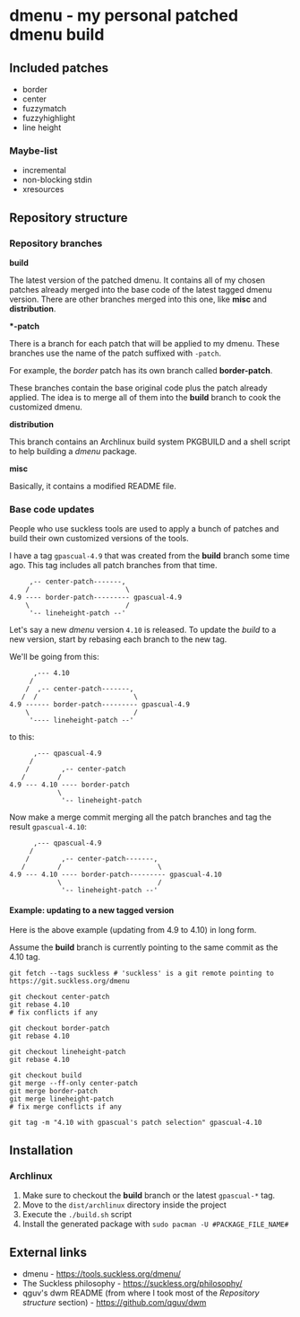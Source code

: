 # dmenu - my personal patched dmenu build

## Included patches
- border
- center
- fuzzymatch
- fuzzyhighlight
- line height

### Maybe-list
- incremental
- non-blocking stdin
- xresources

## Repository structure

### Repository branches

**build**

The latest version of the patched dmenu.
It contains all of my chosen patches already merged into the base code of the latest tagged dmenu version.
There are other branches merged into this one, like **misc** and **distribution**.

**\*-patch**

There is a branch for each patch that will be applied to my dmenu.
These branches use the name of the patch suffixed with `-patch`.

For example, the _border_ patch has its own branch called __border-patch__.

These branches contain the base original code plus the patch already applied.
The idea is to merge all of them into the **build** branch to cook the customized dmenu.

**distribution**

This branch contains an Archlinux build system PKGBUILD and a shell script to help building a _dmenu_ package.

**misc**

Basically, it contains a modified README file.

### Base code updates

People who use suckless tools are used to apply a bunch of patches and build their own customized versions of the tools.

I have a tag `gpascual-4.9` that was created from the **build** branch some time ago. This tag includes all patch branches from that time.

         ,-- center-patch-------,
        /                        \
    4.9 ---- border-patch--------- gpascual-4.9
        \                        /
         '-- lineheight-patch --'

Let's say a new _dmenu_ version `4.10` is released. To update the *build* to a new version, start by rebasing each branch to the new tag.

We'll be going from this:

          ,--- 4.10
         /
        /  ,-- center-patch-------,
       /  /                        \
    4.9 ------ border-patch--------- gpascual-4.9
        \                          /
         '---- lineheight-patch --'

to this:

          ,--- qpascual-4.9
         /
        /        ,-- center-patch
       /        /
    4.9 --- 4.10 ---- border-patch
                \
                 '-- lineheight-patch

Now make a merge commit merging all the patch branches and tag the result
`gpascual-4.10`:

          ,--- qpascual-4.9
         /
        /        ,-- center-patch-------,
       /        /                        \
    4.9 --- 4.10 ---- border-patch--------- gpascual-4.10
                \                        /
                 '-- lineheight-patch --'

#### Example: updating to a new tagged version

Here is the above example (updating from 4.9 to 4.10) in long form.

Assume the **build** branch is currently pointing to the same commit as the 4.10 tag.

```shell script
git fetch --tags suckless # 'suckless' is a git remote pointing to https://git.suckless.org/dmenu
 
git checkout center-patch
git rebase 4.10
# fix conflicts if any

git checkout border-patch
git rebase 4.10

git checkout lineheight-patch
git rebase 4.10

git checkout build
git merge --ff-only center-patch
git merge border-patch
git merge lineheight-patch
# fix merge conflicts if any

git tag -m "4.10 with gpascual's patch selection" gpascual-4.10
```

## Installation

### Archlinux

1. Make sure to checkout the **build** branch or the latest `gpascual-*` tag.
2. Move to the `dist/archlinux` directory inside the project
3. Execute the `./build.sh` script
4. Install the generated package with `sudo pacman -U #PACKAGE_FILE_NAME#`


## External links

* dmenu - https://tools.suckless.org/dmenu/
* The Suckless philosophy - https://suckless.org/philosophy/
* qguv's dwm README (from where I took most of the _Repository structure_ section) - https://github.com/qguv/dwm

